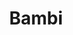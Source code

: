 ---
title: "Bambi"

year: 1942

director: 
  - "James Algar" 
  - "Samuel Armstrong" 
  - "David Hand"

summary: "The young life of a deer in the forest"

comment: "Just beautiful *cry*"

video: "https://media.giphy.com/media/v1.Y2lkPTc5MGI3NjExMXAwbDFmZWlseWh2OGVkcjR2Y2lzNHkwZGltM2ZvdjQ5ejQ4a2ttYSZlcD12MV9pbnRlcm5hbF9naWZfYnlfaWQmY3Q9Zw/HWgx3EEyEvJcs/giphy.mp4"

image: "https://media.giphy.com/media/HWgx3EEyEvJcs/giphy.gif"

imdb: "https://www.imdb.com/title/tt0034492/"

quotes:
  - "Whatcha doin'? Hibernatin'?"
---